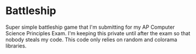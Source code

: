 # Battleship

Super simple battleship game that I'm submitting for my AP Computer Science Principles Exam. I'm keeping this private until after the exam so that nobody steals my code. This code only relies on random and colorama libraries.
